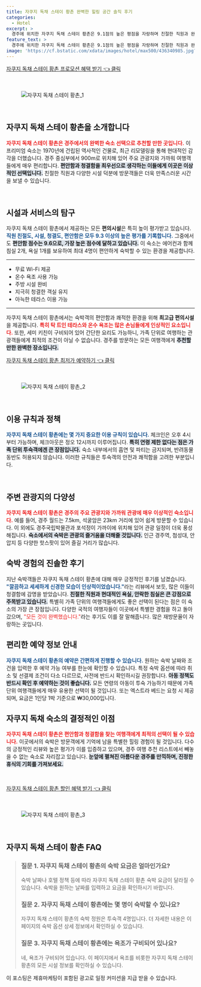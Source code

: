 ```yaml
---
title: 자쿠지 독채 스테이 황촌 완벽한 힐링 공간 솔직 후기
categories:
  - Hotel
excerpt: >
  경주에 위치한 자쿠지 독채 스테이 황촌은 9.1점의 높은 평점을 자랑하며 친절한 직원과 완벽한 청결도를 제공합니다. 가족 단위 이용객에게 인기 있는 이곳에서 편안한 휴식을 경험해보세요! 궁금하다면 클릭!
feature_text: >
  경주에 위치한 자쿠지 독채 스테이 황촌은 9.1점의 높은 평점을 자랑하며 친절한 직원과 완벽한 청결도를 제공합니다. 가족 단위 이용객에게 인기 있는 이곳에서 편안한 휴식을 경험해보세요! 궁금하다면 클릭!
image: 'https://cf.bstatic.com/xdata/images/hotel/max500/436340985.jpg?k=284b16c3b14b9e88dab66547177b5da3728555471a8545d2497934a1179b4e78&o=&hp=1'
---
```


<p><a class="modoo-button" href="https://tinyurl.com/2y8hxsom" rel="nofollow noopener">자쿠지 독채 스테이 황촌 프로모션 혜택 받기 👈 클릭</a></p><br/>
<figure class="image"><img alt="자쿠지 독채 스테이 황촌_1" src="https://cf.bstatic.com/xdata/images/hotel/max1024x768/436341192.jpg?k=e56d16886af9fffc20c63a3c5a5279dadc18b59bcb2e729424f79eee37aaee42&amp;o=&amp;hp=1"/></figure><br/>

<h2 data-ke-size="size26" id="자쿠지_독채_스테이_황촌을_소개합니다">자쿠지 독채 스테이 황촌을 소개합니다</h2>
<p data-ke-size="size16"><b><span style="color: #ee2323;">자쿠지 독채 스테이 황촌은 경주에서의 완벽한 숙소 선택으로 추천할 만한 곳입니다.</span></b> 이 프리미엄 숙소는 1970년에 건립된 역사적인 건물로, 최근 리모델링을 통해 현대적인 감각을 더했습니다. 경주 중심부에서 900m로 위치해 있어 주요 관광지와 가까워 여행객들에게 매우 편리합니다. <b><span style="background-color: #21538527;">편안함과 청결함을 최우선으로 생각하는 이들에게 이곳은 이상적인 선택입니다.</span></b> 친절한 직원과 다양한 시설 덕분에 방문객들은 더욱 만족스러운 시간을 보낼 수 있습니다.</p>
<p data-ke-size="size16"> </p>
<h2 data-ke-size="size23" id="시설과_서비스의_탐구">시설과 서비스의 탐구</h2>
<p data-ke-size="size16">자쿠지 독채 스테이 황촌에서 제공하는 모든 <b>편의시설</b>은 특히 높이 평가받고 있습니다. <b><span style="color: #1a5490;">직원 친절도, 시설, 청결도, 편안함은 모두 9.3 이상의 높은 평가를 기록합니다.</span></b> 그중에서도 <b><span style="background-color: #21538527;">편안함 점수는 9.6으로, 가장 높은 점수에 달하고 있습니다.</span></b> 이 숙소는 에어컨과 함께 침실 2개, 욕실 1개를 보유하여 최대 4명이 편안하게 숙박할 수 있는 환경을 제공합니다.</p>
<hr contenteditable="false" data-ke-style="style5" data-ke-type="horizontalRule"/>
<ul data-ke-list-type="disc" style="list-style-type: disc;">
<li>무료 Wi-Fi 제공</li>
<li>온수 욕조 사용 가능</li>
<li>주방 시설 완비</li>
<li>지극히 청결한 객실 유지</li>
<li>아늑한 테라스 이용 가능</li>
</ul>
<hr contenteditable="false" data-ke-style="style5" data-ke-type="horizontalRule"/>
<p data-ke-size="size16">자쿠지 독채 스테이 황촌에서는 숙박객의 편안함과 쾌적한 환경을 위해 <b>최고급 편의시설</b>을 제공합니다. <b><span style="color: #ee2323;">특히 탁 트인 테라스와 온수 욕조는 많은 손님들에게 인상적인 요소입니다.</span></b> 또한, 세미 키친이 구비되어 있어 간단한 요리도 가능하니, 가족 단위로 여행하는 관광객들에게 최적의 조건이 아닐 수 없습니다. 경주를 방문하는 모든 여행객에게 <b><span style="background-color: #21538527;">추천할 만한 완벽한 장소입니다.</span></b></p>
<p><a class="modoo-button" href="https://tinyurl.com/2y8hxsom" rel="nofollow noopener">자쿠지 독채 스테이 황촌 최저가 예약하기 👈 클릭</a></p><br/>
<figure class="image"><img alt="자쿠지 독채 스테이 황촌_2" src="https://cf.bstatic.com/xdata/images/hotel/max500/436340985.jpg?k=284b16c3b14b9e88dab66547177b5da3728555471a8545d2497934a1179b4e78&amp;o=&amp;hp=1"/></figure><br/>
<h2 data-ke-size="size23" id="이용_규칙과_정책">이용 규칙과 정책</h2>
<p data-ke-size="size16"><b><span style="color: #1a5490;">자쿠지 독채 스테이 황촌에는 몇 가지 중요한 이용 규칙이 있습니다.</span></b> 체크인은 오후 4시부터 가능하며, 체크아웃은 정오 12시까지 이루어집니다. <b><span style="background-color: #21538527;">특히 연령 제한 없다는 점은 가족 단위 투숙객에겐 큰 장점입니다.</span></b> 숙소 내부에서의 흡연 및 파티는 금지되며, 반려동물 동반도 허용되지 않습니다. 이러한 규칙들은 투숙객의 안전과 쾌적함을 고려한 부분입니다.</p>
<p data-ke-size="size16"> </p>
<h2 data-ke-size="size23" id="주변_관광지의_다양성">주변 관광지의 다양성</h2>
<p data-ke-size="size16"><b><span style="color: #ee2323;">자쿠지 독채 스테이 황촌은 경주의 주요 관광지와 가까워 관광에 매우 이상적인 숙소입니다.</span></b> 예를 들어, 경주 월드는 7.5km, 석굴암은 23km 거리에 있어 쉽게 방문할 수 있습니다. 이 외에도 경주국립박물관과 포석정이 가까이에 위치해 있어 관광 일정이 더욱 풍성해집니다. <b><span style="background-color: #21538527;">숙소에서의 숙박은 관광의 즐거움을 더해줄 것입니다.</span></b> 인근 경주역, 첨성대, 안압지 등 다양한 핫스팟이 있어 즐길 거리가 많습니다.</p>
<h2 data-ke-size="size26" id="숙박_경험의_진솔한_후기">숙박 경험의 진솔한 후기</h2>
<p data-ke-size="size16">지난 숙박객들은 자쿠지 독채 스테이 황촌에 대해 매우 긍정적인 후기를 남겼습니다. <b><span style="color: #1a5490;">"깔끔하고 세세하게 신경한 모습이 인상적이었습니다."</span></b>라는 리뷰에서 보듯, 많은 이들이 청결함에 감명을 받았습니다. <b><span style="background-color: #21538527;">친절한 직원과 현대적인 욕실, 안락한 침실은 큰 강점으로 주목받고 있습니다.</span></b> 특별히 가족 단위의 여행객들에게도 좋은 선택이 된다는 점은 이 숙소의 가장 큰 장점입니다. 다양한 국적의 여행자들이 이곳에서 특별한 경험을 하고 돌아갔으며, <span style="color: #ee2323;">"모든 것이 완벽했습니다."</span>라는 후기도 이를 잘 말해줍니다. 많은 재방문율이 자랑하는 곳입니다.</p>
<h2 data-ke-size="size23" id="편리한_예약_정보_안내">편리한 예약 정보 안내</h2>
<p data-ke-size="size16"><b><span style="color: #1a5490;">자쿠지 독채 스테이 황촌의 예약은 간편하게 진행할 수 있습니다.</span></b> 원하는 숙박 날짜와 조건을 입력한 후 예약 가능 여부를 한눈에 확인할 수 있습니다. 특정 숙박 옵션에 따라 취소 및 선결제 조건이 다소 다르므로, 사전에 반드시 확인하시길 권장합니다. <b><span style="background-color: #21538527;">아동 정책도 반드시 확인 후 예약하는 것이 좋습니다.</span></b> 모든 연령의 아동이 투숙 가능하기 때문에 가족 단위 여행객들에게 매우 유용한 선택이 될 것입니다. 또는 엑스트라 베드는 요청 시 제공되며, 요금은 1인당 1박 기준으로 ₩30,000입니다.</p>
<h2 data-ke-size="size26" id="자쿠지_독채_숙소의_결정적인_이점">자쿠지 독채 숙소의 결정적인 이점</h2>
<p data-ke-size="size16"><b><span style="color: #ee2323;">자쿠지 독채 스테이 황촌은 편안함과 청결함을 찾는 여행객에게 최적의 선택이 될 수 있습니다.</span></b> 이곳에서의 숙박은 방문객에게 기억에 남을 특별한 힐링 경험이 될 것입니다. 다수의 긍정적인 리뷰와 높은 평가가 이를 입증하고 있으며, 경주 여행 추천 리스트에서 빼놓을 수 없는 숙소로 자리잡고 있습니다. <b><span style="background-color: #21538527;">눈앞에 펼쳐진 아름다운 경주를 만끽하며, 진정한 휴식의 기회를 가져보세요.</span></b></p>
<p data-ke-size="size16"> </p>

<p><a class="modoo-button" href="https://tinyurl.com/2y8hxsom" rel="nofollow noopener">자쿠지 독채 스테이 황촌 할인 혜택 받기 👈 클릭</a></p><br>

<figure class="image"><img src="https://cf.bstatic.com/xdata/images/hotel/max500/436340974.jpg?k=eb55c184a9f857c92538f957c5b3c8c34920e5af61018a7791a5aa77c5027052&o=&hp=1" alt="자쿠지 독채 스테이 황촌_3"></figure><br>
<h2 id="자쿠지_독채_스테이_황촌_FAQ">자쿠지 독채 스테이 황촌 FAQ</h2>
<div itemscope="" itemtype="https://schema.org/FAQPage"> <blockquote> <div itemscope="" itemprop="mainEntity" itemtype="https://schema.org/Question"> <h3 itemprop="name">질문 1. 자쿠지 독채 스테이 황촌의 숙박 요금은 얼마인가요?</h3> <div itemscope="" itemprop="acceptedAnswer" itemtype="https://schema.org/Answer"> <span itemprop="text"> <p>숙박 날짜나 호텔 정책 등에 따라 자쿠지 독채 스테이 황촌 숙박 요금이 달라질 수 있습니다. 숙박을 원하는 날짜를 입력하고 요금을 확인하시기 바랍니다.</p> </span> </div> </div> <div itemscope="" itemprop="mainEntity" itemtype="https://schema.org/Question"> <h3 itemprop="name">질문 2. 자쿠지 독채 스테이 황촌에는 몇 명이 숙박할 수 있나요?</h3> <div itemscope="" itemprop="acceptedAnswer" itemtype="https://schema.org/Answer"> <span itemprop="text"> <p>자쿠지 독채 스테이 황촌의 숙박 정원은 투숙객 4명입니다. 더 자세한 내용은 이 페이지의 숙박 옵션 상세 정보에서 확인하실 수 있습니다.</p> </span> </div> </div> <div itemscope="" itemprop="mainEntity" itemtype="https://schema.org/Question"> <h3 itemprop="name">질문 3. 자쿠지 독채 스테이 황촌에는 욕조가 구비되어 있나요?</h3> <div itemscope="" itemprop="acceptedAnswer" itemtype="https://schema.org/Answer"> <span itemprop="text"> <p>네, 욕조가 구비되어 있습니다. 이 페이지에서 욕조를 비롯한 자쿠지 독채 스테이 황촌의 모든 시설 정보를 확인하실 수 있습니다.</p> </span> </div> </div> </blockquote> </div><p>이 포스팅은 제휴마케팅이 포함된 광고로 일정 커미션을 지급 받을 수 있습니다.</p>

